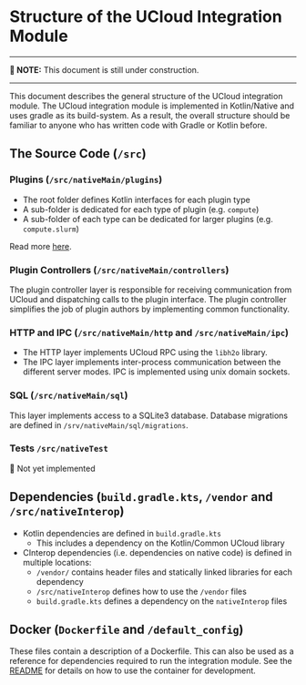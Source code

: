 # Structure of the UCloud Integration Module

---

__📝 NOTE:__ This document is still under construction.

---

This document describes the general structure of the UCloud integration module. The UCloud integration module is
implemented in Kotlin/Native and uses gradle as its build-system. As a result, the overall structure should be familiar
to anyone who has written code with Gradle or Kotlin before.

## The Source Code (`/src`)

### Plugins (`/src/nativeMain/plugins`)

- The root folder defines Kotlin interfaces for each plugin type
- A sub-folder is dedicated for each type of plugin (e.g. `compute`)
- A sub-folder of each type can be dedicated for larger plugins (e.g. `compute.slurm`)

Read more [here](./creating_a_plugin.md).

### Plugin Controllers (`/src/nativeMain/controllers`)

The plugin controller layer is responsible for receiving communication from UCloud and dispatching calls to the plugin
interface. The plugin controller simplifies the job of plugin authors by implementing common functionality.

### HTTP and IPC (`/src/nativeMain/http` and `/src/nativeMain/ipc`)

- The HTTP layer implements UCloud RPC using the `libh2o` library.
- The IPC layer implements inter-process communication between the different server modes. IPC is implemented using
  unix domain sockets.

### SQL (`/src/nativeMain/sql`)

This layer implements access to a SQLite3 database. Database migrations are defined in
`/srv/nativeMain/sql/migrations`.

### Tests `/src/nativeTest`

📝 Not yet implemented

## Dependencies (`build.gradle.kts`, `/vendor` and `/src/nativeInterop`)

- Kotlin dependencies are defined in `build.gradle.kts`
  - This includes a dependency on the Kotlin/Common UCloud library
- CInterop dependencies (i.e. dependencies on native code) is defined in multiple locations:
  - `/vendor/` contains header files and statically linked libraries for each dependency
  - `/src/nativeInterop` defines how to use the `/vendor` files
  - `build.gradle.kts` defines a dependency on the `nativeInterop` files

## Docker (`Dockerfile` and `/default_config`)

These files contain a description of a Dockerfile. This can also be used as a reference for dependencies required to
run the integration module. See the [README](../README.md) for details on how to use the container for development.
